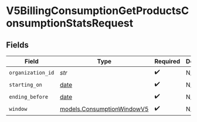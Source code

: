 # V5BillingConsumptionGetProductsConsumptionStatsRequest


## Fields

| Field                                                                | Type                                                                 | Required                                                             | Description                                                          |
| -------------------------------------------------------------------- | -------------------------------------------------------------------- | -------------------------------------------------------------------- | -------------------------------------------------------------------- |
| `organization_id`                                                    | *str*                                                                | :heavy_check_mark:                                                   | N/A                                                                  |
| `starting_on`                                                        | [date](https://docs.python.org/3/library/datetime.html#date-objects) | :heavy_check_mark:                                                   | N/A                                                                  |
| `ending_before`                                                      | [date](https://docs.python.org/3/library/datetime.html#date-objects) | :heavy_check_mark:                                                   | N/A                                                                  |
| `window`                                                             | [models.ConsumptionWindowV5](../models/consumptionwindowv5.md)       | :heavy_check_mark:                                                   | N/A                                                                  |